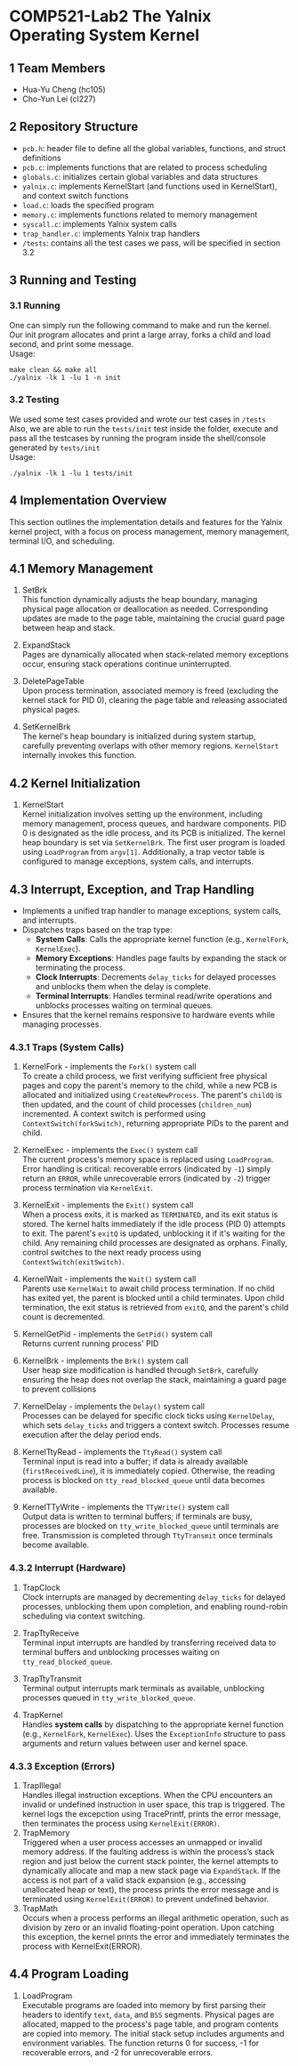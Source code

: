 # COMP521-Lab2 The Yalnix Operating System Kernel

## 1 Team Members
*  Hua-Yu Cheng (hc105)
*  Cho-Yun Lei (cl227)

## 2 Repository Structure

* `pcb.h`: header file to define all the global variables, functions, and struct definitions
* `pcb.c`: implements functions that are related to process scheduling
* `globals.c`: initializes certain global variables and data structures
* `yalnix.c`: implements KernelStart (and functions used in KernelStart), and context switch functions
* `load.c`: loads the specified program
* `memory.c`: implements functions related to memory management
* `syscall.c`: implements Yalnix system calls
* `trap_handler.c`: implements Yalnix trap handlers
* `/tests`: contains all the test cases we pass, will be specified in section 3.2

## 3 Running and Testing

### 3.1 Running

One can simply run the following command to make and run the kernel.  
Our init program allocates and print a large array, forks a child and load second, and print some message.  
Usage:
```
make clean && make all
./yalnix -lk 1 -lu 1 -n init
```

### 3.2 Testing

We used some test cases provided and wrote our test cases in `/tests`  
Also, we are able to run the `tests/init` test inside the folder, execute and pass all the testcases by running the program inside the shell/console generated by `tests/init`  
Usage:  
```
./yalnix -lk 1 -lu 1 tests/init
```

## 4 Implementation Overview

 This section outlines the implementation details and features for the Yalnix kernel project, with a focus on process management, memory management, terminal I/O, and scheduling.

## 4.1 Memory Management

1. SetBrk  
    This function dynamically adjusts the heap boundary, managing physical page allocation or deallocation as needed. Corresponding updates are made to the page table, maintaining the crucial guard page between heap and stack.

2. ExpandStack  
    Pages are dynamically allocated when stack-related memory exceptions occur, ensuring stack operations continue uninterrupted.

3. DeletePageTable  
    Upon process termination, associated memory is freed (excluding the kernel stack for PID 0), clearing the page table and releasing associated physical pages.

4. SetKernelBrk  
    The kernel's heap boundary is initialized during system startup, carefully preventing overlaps with other memory regions. `KernelStart` internally invokes this function.

## 4.2 Kernel Initialization

1. KernelStart  
    Kernel initialization involves setting up the environment, including memory management, process queues, and hardware components. PID 0 is designated as the idle process, and its PCB is initialized. The kernel heap boundary is set via `SetKernelBrk`. The first user program is loaded using `LoadProgram` from `argv[1]`. Additionally, a trap vector table is configured to manage exceptions, system calls, and interrupts.

## 4.3 Interrupt, Exception, and Trap Handling

* Implements a unified trap handler to manage exceptions, system calls, and interrupts.
* Dispatches traps based on the trap type:
    * **System Calls**: Calls the appropriate kernel function (e.g., `KernelFork`, `KernelExec`).
    * **Memory Exceptions**: Handles page faults by expanding the stack or terminating the process.
    * **Clock Interrupts**: Decrements `delay_ticks` for delayed processes and unblocks them when the delay is complete.
    * **Terminal Interrupts**: Handles terminal read/write operations and unblocks processes waiting on terminal queues.
* Ensures that the kernel remains responsive to hardware events while managing processes.

### 4.3.1 Traps (System Calls)

1. KernelFork - implements the `Fork()` system call  
    To create a child process, we first verifying sufficient free physical pages and copy the parent's memory to the child, while a new PCB is allocated and initialized using `CreateNewProcess`. The parent's `childQ` is then updated, and the count of child processes (`children_num`) incremented. A context switch is performed using `ContextSwitch(forkSwitch)`, returning appropriate PIDs to the parent and child.

2. KernelExec - implements the `Exec()` system call  
    The current process's memory space is replaced using `LoadProgram`. Error handling is critical: recoverable errors (indicated by `-1`) simply return an `ERROR`, while unrecoverable errors (indicated by `-2`) trigger process termination via `KernelExit`.

3. KernelExit - implements the `Exit()` system call  
    When a process exits, it is marked as `TERMINATED`, and its exit status is stored. The kernel halts immediately if the idle process (PID 0) attempts to exit. The parent's `exitQ` is updated, unblocking it if it's waiting for the child. Any remaining child processes are designated as orphans. Finally, control switches to the next ready process using `ContextSwitch(exitSwitch)`.

4. KernelWait - implements the `Wait()` system call  
    Parents use `KernelWait` to await child process termination. If no child has exited yet, the parent is blocked until a child terminates. Upon child termination, the exit status is retrieved from `exitQ`, and the parent's child count is decremented.

5. KernelGetPid - implements the `GetPid()` system call  
    Returns current running process' PID

6. KernelBrk - implements the `Brk()` system call  
    User heap size modification is handled through `SetBrk`, carefully ensuring the heap does not overlap the stack, maintaining a guard page to prevent collisions

7. KernelDelay - implements the `Delay()` system call  
    Processes can be delayed for specific clock ticks using `KernelDelay`, which sets `delay_ticks` and triggers a context switch. Processes resume execution after the delay period ends.

8. KernelTtyRead - implements the `TtyRead()` system call  
    Terminal input is read into a buffer; if data is already available (`firstReceivedLine`), it is immediately copied. Otherwise, the reading process is blocked on `tty_read_blocked_queue` until data becomes available.

9. KernelTTyWrite - implements the `TTyWrite()` system call  
    Output data is written to terminal buffers; if terminals are busy, processes are blocked on `tty_write_blocked_queue` until terminals are free. Transmission is completed through `TtyTransmit` once terminals become available.

### 4.3.2 Interrupt (Hardware)

1. TrapClock  
    Clock interrupts are managed by decrementing `delay_ticks` for delayed processes, unblocking them upon completion, and enabling round-robin scheduling via context switching.

2. TrapTtyReceive  
    Terminal input interrupts are handled by transferring received data to terminal buffers and unblocking processes waiting on `tty_read_blocked_queue`.

3. TrapTtyTransmit  
    Terminal output interrupts mark terminals as available, unblocking processes queued in `tty_write_blocked_queue`.

4. TrapKernel  
    Handles **system calls** by dispatching to the appropriate kernel function (e.g., `KernelFork`, `KernelExec`). Uses the `ExceptionInfo` structure to pass arguments and return values between user and kernel space.

### 4.3.3 Exception (Errors)

1. TrapIllegal  
    Handles illegal instruction exceptions. When the CPU encounters an invalid or undefined instruction in user space, this trap is triggered. The kernel logs the excepction using TracePrintf, prints the error message, then terminates the process using `KernelExit(ERROR)`.
2. TrapMemory  
    Triggered when a user process accesses an unmapped or invalid memory address. If the faulting address is within the process’s stack region and just below the current stack pointer, the kernel attempts to dynamically allocate and map a new stack page via `ExpandStack`. If the access is not part of a valid stack expansion (e.g., accessing unallocated heap or text), the process prints the error message and is terminated using `KernelExit(ERROR)` to prevent undefined behavior.
3. TrapMath  
    Occurs when a process performs an illegal arithmetic operation, such as division by zero or an invalid floating-point operation. Upon catching this exception, the kernel prints the error and immediately terminates the process with KernelExit(ERROR).

## 4.4 Program Loading

1. LoadProgram  
    Executable programs are loaded into memory by first parsing their headers to identify `text`, `data`, and `BSS` segments. Physical pages are allocated, mapped to the process's page table, and program contents are copied into memory. The initial stack setup includes arguments and environment variables. The function returns 0 for success, -1 for recoverable errors, and -2 for unrecoverable errors.